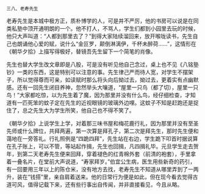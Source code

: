     三八、老寿先生 

   老寿先生是本城中极方正，质朴博学的人，可是并不严厉，他的书房可以说是在同类私塾中顶开通明朗的一个。他不打人，不骂人，学生们都到小园里去玩的时候，他只大声叫道：“人都到那里去了？”到得大家陆续溜回来，放开喉咙读书，先生自己也朗诵他心爱的赋，说什么“金叵罗，颠倒淋漓伊，千杯未醉荷……”，这情形在《朝华夕拾》上描写得极好，替镜吾先生留下一个简笔的肖像。

   先生也替大学生改文章即是八股，可是没有听见他自己念过，桌上也不见《八铭塾钞》一类的东西，这是特别可以注意的事。先生律己严而待人宽，对学生不摆架子，所以觉得尊而可亲，如读赋时那么将头向后拗过去，拗过去，更着实有点幽默感。还有一回先生闭目养神，忽然举头大嚷道，“屋里一只鸟（都了切），屋里一只鸟！”大家都吃惊，以为先生着了魔，因为那里并没有什么鸟，经仔细检查，才知道有一匹死笨的蚊子定在先生的近视眼镜的玻璃外边哩。这蚊子不知是赶跑还是捉住了，总之先生大为学生所笑，他自己也不得不笑了。

   《朝华夕拾》上说学生上学，对着那三味书屋和梅花鹿行礼，因为那里并没有至圣先师或什么牌位，共拜两遍，第一次算是拜孔子，第二次是拜先生，那时先生便和蔼地在一旁答礼。行礼照例是“四跪四拜”，先生站在右边，学生跪下叩首时据说算在孔子账上，可以不管，等站起作揖，先生也回揖，凡四揖礼毕。元旦学生走去贺年，到第二天老寿先生便来回拜，穿着褪色的红青棉外套（前清的袍套），手里拿着一叠名片，在堂前大声说道，“寿家拜岁。”伯宜公生病，医生用些新奇的药引，有一回要用三年以上的陈仓米，没有地方去找，老寿先生不知道从哪里弄到了一两升，装在“钱搭”里，亲自肩着送来。他的日常行为便是如此，但在现今看去觉得古道可风，值得记载下来，还有些行事出自传闻，并非直接看见，今且从略。

